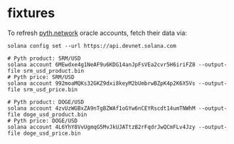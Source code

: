 # fixtures

To refresh [pyth.network](https://pyth.network/markets/?cluster=devnet) oracle
accounts, fetch their data via:

```shell
solana config set --url https://api.devnet.solana.com

# Pyth product: SRM/USD
solana account 6MEwdxe4g1NeAF9u6KDG14anJpFsVEa2cvr5H6iriFZ8 --output-file srm_usd_product.bin
# Pyth price: SRM/USD
solana account 992moaMQKs32GKZ9dxi8keyM2bUmbrwBZpK4p2K6X5Vs --output-file srm_usd_price.bin

# Pyth product: DOGE/USD
solana account 4zvUzWGBxZA9nTgBZWAf1oGYw6nCEYRscdt14umTNWhM --output-file doge_usd_product.bin
# Pyth price: DOGE/USD
solana account 4L6YhY8VvUgmqG5MvJkUJATtzB2rFqdrJwQCmFLv4Jzy --output-file doge_usd_price.bin
```
